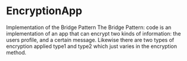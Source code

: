 # EncryptionApp
Implementation of the Bridge Pattern
The Bridge Pattern: code is an implementation of an app that can encrypt two kinds of information: the users profile, and a certain message. Likewise there are two types of encryption applied type1 and type2 which just varies in the encryption method.
